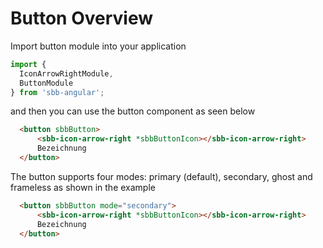 # Button Overview

Import button module into your application

```ts
import {
  IconArrowRightModule,
  ButtonModule
} from 'sbb-angular';
```
and then you can use the button component as seen below

```html
  <button sbbButton>
      <sbb-icon-arrow-right *sbbButtonIcon></sbb-icon-arrow-right>
      Bezeichnung
  </button>
```

The button supports four modes: primary (default), secondary, ghost and frameless as shown in the example

```html
  <button sbbButton mode="secondary">
      <sbb-icon-arrow-right *sbbButtonIcon></sbb-icon-arrow-right>
      Bezeichnung
  </button>
```